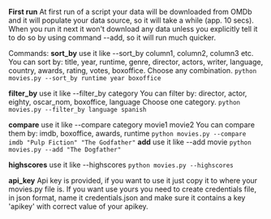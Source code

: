 **First run**
At first run of a script your data will be downloaded from OMDb and it will populate your data source, so it will take a while (app. 10 secs). When you run it next it won't download any data unless you explicitly tell it to do so by using command --add, so it will run much quicker.

Commands: 
**sort_by**
use it like --sort_by column1, column2, column3 etc.
You can sort by: title, year, runtime, genre, director, actors, writer, language, country, awards, rating, votes, boxoffice.
Choose any combination.
`python movies.py --sort_by runtime year boxoffice`

**filter_by**
use it like --filter_by category
You can filter by: 
director, actor, eighty, oscar_nom, boxoffice, language
Choose one category.
`python movies.py --filter_by language spanish`

**compare**
use it like --compare category movie1 movie2
You can compare them by:
imdb, boxoffice, awards, runtime
`python movies.py --compare imdb "Pulp Fiction" "The Godfather"`
**add**
use it like --add movie 
`python movies.py --add "The Dogfather"`

**highscores**
use it like --highscores
`python movies.py --highscores`

**api_key**
Api key is provided, if you want to use it just copy it to where your movies.py file is. If you want use yours you need to create credentials file, in json format, name it credentials.json and make sure it contains a key 'apikey' with correct value of your apikey.
